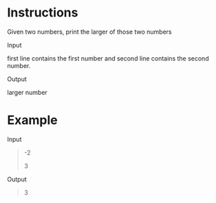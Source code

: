 # Instructions

Given two numbers, print the larger of those two numbers

Input

first line contains the first number and second line contains the second number.

Output

larger number

# Example

Input

>-2
>
>3

Output

>3
